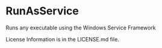 RunAsService
============

Runs any executable using the Windows Service Framework


License Information is in the LICENSE.md file.
